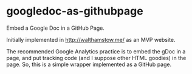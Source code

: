 # googledoc-as-githubpage

Embed a Google Doc in a GitHub Page.

Initially implemented in http://walthamstow.me/ as an MVP website.

The recommended Google Analytics practice is to embed the gDoc in a page, and put tracking code (and I suppose other HTML goodies) in the page.
So, this is a simple wrapper implemented as a GitHub page.